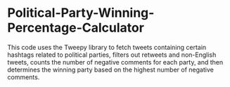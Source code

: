 # Political-Party-Winning-Percentage-Calculator


This code uses the Tweepy library to fetch tweets containing certain hashtags related to political parties, filters out retweets and non-English tweets, counts the number of negative comments for each party, and then determines the winning party based on the highest number of negative comments.
